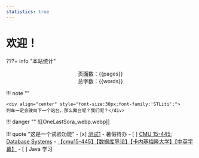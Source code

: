 ```yaml
---
statistics: true
---
```


# 欢迎！


???+ info "本站统计"
    <center>页面数：{{pages}} </center>
    <center>总字数：{{words}} </center>


!!! note ""
	<center></center>
	
	<div align="center" style="font-size:30px;font-family:'STLiti';">
    列车一定会驶向下一个站台，那么舞台呢？我们呢？</div>


!!! danger ""
	![[OneLastSora_webp.webp]]


!!! quote "这是一个试验功能"
	- [x]  [测试1](./课程笔记/大学物理/零碎知识点.md)
	- 暑假待办
		- [ ]  [CMU 15-445: Database Systems](https://csdiy.wiki/%E6%95%B0%E6%8D%AE%E5%BA%93%E7%B3%BB%E7%BB%9F/15445/)
			- [【cmu15-445】【数据库导论】【卡内基梅隆大学】【中英字幕】](https://www.bilibili.com/video/BV1cM4y1n7HL/?vd_source=2b9f6fcc0b53b5f5e1607a9e3e8c83bd)
		- [ ]  Java 学习


